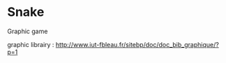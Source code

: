 # Snake
Graphic game

graphic librairy :
http://www.iut-fbleau.fr/sitebp/doc/doc_bib_graphique/?p=1
